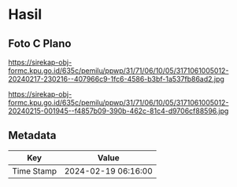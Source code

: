 # Hasil

## Foto C Plano

https://sirekap-obj-formc.kpu.go.id/635c/pemilu/ppwp/31/71/06/10/05/3171061005012-20240217-230216--407966c9-1fc6-4586-b3bf-1a537fb86ad2.jpg

https://sirekap-obj-formc.kpu.go.id/635c/pemilu/ppwp/31/71/06/10/05/3171061005012-20240215-001945--f4857b09-390b-462c-81c4-d9706cf88596.jpg


## Metadata

| Key        | Value               |
| ---------- | ------------------- |
| Time Stamp | 2024-02-19 06:16:00 |




